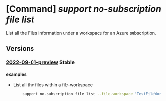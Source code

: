 # [Command] _support no-subscription file list_

List all the Files information under a workspace for an Azure subscription.

## Versions

### [2022-09-01-preview](/Resources/mgmt-plane/L3Byb3ZpZGVycy9taWNyb3NvZnQuc3VwcG9ydC9maWxld29ya3NwYWNlcy97fS9maWxlcw==/2022-09-01-preview.xml) **Stable**

<!-- mgmt-plane /providers/microsoft.support/fileworkspaces/{}/files 2022-09-01-preview -->

#### examples

- List all the files within a file-workspace
    ```bash
        support no-subscription file list --file-workspace "TestFileWorkspaceName"
    ```

